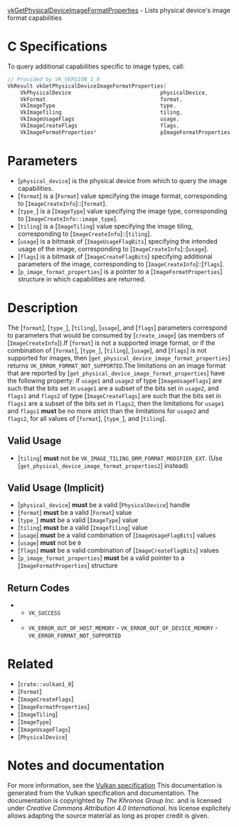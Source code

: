 [vkGetPhysicalDeviceImageFormatProperties](https://www.khronos.org/registry/vulkan/specs/1.3-extensions/man/html/vkGetPhysicalDeviceImageFormatProperties.html) - Lists physical device's image format capabilities

# C Specifications
To query additional capabilities specific to image types, call:
```c
// Provided by VK_VERSION_1_0
VkResult vkGetPhysicalDeviceImageFormatProperties(
    VkPhysicalDevice                            physicalDevice,
    VkFormat                                    format,
    VkImageType                                 type,
    VkImageTiling                               tiling,
    VkImageUsageFlags                           usage,
    VkImageCreateFlags                          flags,
    VkImageFormatProperties*                    pImageFormatProperties);
```

# Parameters
- [`physical_device`] is the physical device from which to query the image capabilities.
- [`format`] is a [`Format`] value specifying the image format, corresponding to [`ImageCreateInfo`]::[`format`].
- [`type_`] is a [`ImageType`] value specifying the image type, corresponding to [`ImageCreateInfo::image_type`].
- [`tiling`] is a [`ImageTiling`] value specifying the image tiling, corresponding to [`ImageCreateInfo`]::[`tiling`].
- [`usage`] is a bitmask of [`ImageUsageFlagBits`] specifying the intended usage of the image, corresponding to [`ImageCreateInfo`]::[`usage`].
- [`flags`] is a bitmask of [`ImageCreateFlagBits`] specifying additional parameters of the image, corresponding to [`ImageCreateInfo`]::[`flags`].
- [`p_image_format_properties`] is a pointer to a [`ImageFormatProperties`] structure in which capabilities are returned.

# Description
The [`format`], [`type_`], [`tiling`], [`usage`], and [`flags`]
parameters correspond to parameters that would be consumed by
[`create_image`] (as members of [`ImageCreateInfo`]).If [`format`] is not a supported image format, or if the combination of
[`format`], [`type_`], [`tiling`], [`usage`], and [`flags`] is not
supported for images, then [`get_physical_device_image_format_properties`]
returns `VK_ERROR_FORMAT_NOT_SUPPORTED`.The limitations on an image format that are reported by
[`get_physical_device_image_format_properties`] have the following property:
if `usage1` and `usage2` of type [`ImageUsageFlags`] are such that
the bits set in `usage1` are a subset of the bits set in `usage2`, and
`flags1` and `flags2` of type [`ImageCreateFlags`] are such that
the bits set in `flags1` are a subset of the bits set in `flags2`,
then the limitations for `usage1` and `flags1` **must**  be no more strict
than the limitations for `usage2` and `flags2`, for all values of
[`format`], [`type_`], and [`tiling`].
## Valid Usage
-  [`tiling`] **must**  not be `VK_IMAGE_TILING_DRM_FORMAT_MODIFIER_EXT`. (Use [`get_physical_device_image_format_properties2`] instead)

## Valid Usage (Implicit)
-  [`physical_device`] **must**  be a valid [`PhysicalDevice`] handle
-  [`format`] **must**  be a valid [`Format`] value
-  [`type_`] **must**  be a valid [`ImageType`] value
-  [`tiling`] **must**  be a valid [`ImageTiling`] value
-  [`usage`] **must**  be a valid combination of [`ImageUsageFlagBits`] values
-  [`usage`] **must**  not be `0`
-  [`flags`] **must**  be a valid combination of [`ImageCreateFlagBits`] values
-  [`p_image_format_properties`] **must**  be a valid pointer to a [`ImageFormatProperties`] structure

## Return Codes
*   - `VK_SUCCESS` 
*   - `VK_ERROR_OUT_OF_HOST_MEMORY`  - `VK_ERROR_OUT_OF_DEVICE_MEMORY`  - `VK_ERROR_FORMAT_NOT_SUPPORTED`

# Related
- [`crate::vulkan1_0`]
- [`Format`]
- [`ImageCreateFlags`]
- [`ImageFormatProperties`]
- [`ImageTiling`]
- [`ImageType`]
- [`ImageUsageFlags`]
- [`PhysicalDevice`]

# Notes and documentation
For more information, see the [Vulkan specification](https://www.khronos.org/registry/vulkan/specs/1.3-extensions/html/vkspec.html)
This documentation is generated from the Vulkan specification and documentation.
The documentation is copyrighted by *The Khronos Group Inc.* and is licensed under *Creative Commons Attribution 4.0 International*.
his license explicitely allows adapting the source material as long as proper credit is given.
        